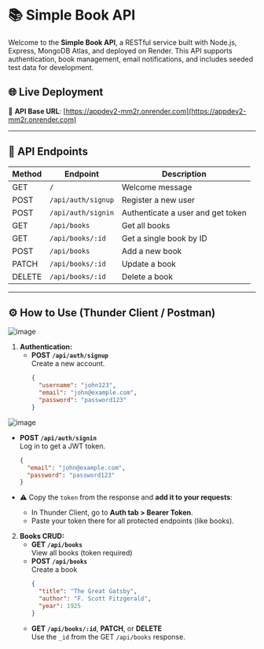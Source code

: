 # 📚 Simple Book API

Welcome to the **Simple Book API**, a RESTful service built with Node.js, Express, MongoDB Atlas, and deployed on Render. This API supports authentication, book management, email notifications, and includes seeded test data for development.

## 🌐 Live Deployment

🔗 **API Base URL**: [https://appdev2-mm2r.onrender.com](https://appdev2-mm2r.onrender.com)

---

## 📌 API Endpoints

| Method | Endpoint                  | Description                         |
|--------|---------------------------|-------------------------------------|
| GET    | `/`                       | Welcome message                     |
| POST   | `/api/auth/signup`        | Register a new user                 |
| POST   | `/api/auth/signin`        | Authenticate a user and get token   |
| GET    | `/api/books`              | Get all books      |
| GET    | `/api/books/:id`          | Get a single book by ID             |
| POST   | `/api/books`              | Add a new book     |
| PATCH  | `/api/books/:id`          | Update a book       |
| DELETE | `/api/books/:id`          | Delete a book       |

---

## ⚙️ How to Use (Thunder Client / Postman)
![image](https://github.com/user-attachments/assets/b5ec41bc-34eb-42af-a049-8be31d5e5352)

1. **Authentication:**
   - **POST `/api/auth/signup`**  
     Create a new account.
     ```json
     {
       "username": "john123",
       "email": "john@example.com",
       "password": "password123"
     }
     ```
![image](https://github.com/user-attachments/assets/3af2b240-6606-4748-816f-8761921580cf)

   - **POST `/api/auth/signin`**  
     Log in to get a JWT token.
     ```json
     {
       "email": "john@example.com",
       "password": "password123"
     }
     ```

   - ⚠️ Copy the `token` from the response and **add it to your requests**:
     - In Thunder Client, go to **Auth tab > Bearer Token**.
     - Paste your token there for all protected endpoints (like books).

2. **Books CRUD:**
   - **GET `/api/books`**  
     View all books (token required)
   - **POST `/api/books`**  
     Create a book
     ```json
     {
       "title": "The Great Gatsby",
       "author": "F. Scott Fitzgerald",
       "year": 1925
     }
     ```
   - **GET `/api/books/:id`**, **PATCH**, or **DELETE**  
     Use the `_id` from the GET `/api/books` response.
